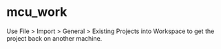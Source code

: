 # mcu_work
Use File > Import > General > Existing Projects into Workspace to get the project back on another machine.
